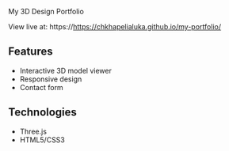  My 3D Design Portfolio

View live at: https://https://chkhapelialuka.github.io/my-portfolio/

## Features
- Interactive 3D model viewer
- Responsive design
- Contact form

## Technologies
- Three.js
- HTML5/CSS3
